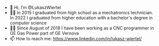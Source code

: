 - 👋 Hi, I’m @LukaszWiertel
- 👨‍🎓 In 2015 I graduated from high school as a mechatronics technician. In 2022 I graduated from higher education with a bachelor's degree in computer science
- 👨‍💻 Since August of 2018 I have been working as a CNC programmer in GE Gas Power part of GE Vernova
- 📫 How to reach me: https://www.linkedin.com/in/lukasz-wiertel/

<!---
LukaszWiertel/LukaszWiertel is a ✨ special ✨ repository because its `README.md` (this file) appears on your GitHub profile.
You can click the Preview link to take a look at your changes.
--->
